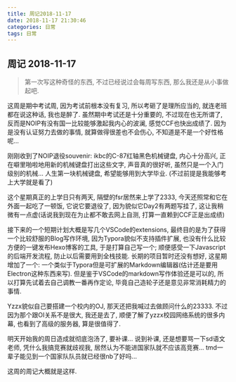 ```yaml
---
title: 周记2018-11-17
date: 2018-11-17 21:30:46
categories: 日常
tags: 日常
---
```


## 周记 2018-11-17

> 第一次写这种奇怪的东西, 不过已经说过会每周写东西, 那么我还是从小事做起吧.

这周是期中考试周, 因为考试前根本没有复习, 所以考砸了是理所应当的, 就连老班都在说这种话, 我也是醉了. 虽然期中考试还是十分重要的, 不过现在也无所谓了, 反而是NOIP有没有国一比较能够激起我内心的波澜, 感觉CCF也快出成绩了. 因为是没有认证努力去做的事情, 就算做得很差也不会伤心, 不知道是不是一个好性格呢...

刚刚收到了NOIP退役souvenir: ikbc的C-87红轴黑色机械键盘, 内心十分高兴, 正在噼里啪啦地用新的机械键盘打出这些文字, 声音真的很好听, 虽然只是一个入门级别的机械... 人生第一块机械键盘, 希望能够用到大学毕业. (不过前提是我能够考上大学就是看了)

这个星期真正的上学日只有两天, 隔壁的fsr居然来上学了2333, 今天还照常和它在外面一起吃了一顿饭, 它说它要退役了, 因为貌似它Day2有两题写挂了, 这让我稍微有一点虚(话说我到现在为止都不敢去网上自测, 打算一直赖到CCF正是出成绩)

接下来的一个短期计划大概是写几个VSCode的extensions, 最终目的是为了获得一个比较舒服的Blog写作环境, 因为Typora貌似不支持插件扩展, 也没有什么比较方便的一键发布Hexo博客的工具, 于是打算自己写一个; 顺便感受一下Javascript的后端开发流程, 防止以后需要用到全栈技能. 长期的项目暂时还没有想好, 这星期增加了一个: 一个类似于Typora但是可扩展的Markdown编辑器(估计还是要用Electron这种东西来写). 但是鉴于VSCode的markdown写作体验还是可以的, 所以打算先试着去自己调教一番再作定论, 毕竟自己造轮子还是意见非常消耗精力的事情.

Yzzx貌似自己要搭建一个校内的OJ, 那天还把我喊过去做顾问什么的23333. 不过因为那个跟OI关系不是很大, 我还是去了, 顺便了解了yzzx校园网络系统的很多内幕, 也看到了高级的服务器, 算是很值得了.

明天开始我的周日造成就彻底泡汤了, 要补课... 说到补课, 还是想要骂一下sd语文老师, 凭什么我搞竞赛就歧视我, 居然认为不能进国家队就不应该高竞赛... tmd一辈子能见到一个国家队队员就已经很nb了好吗...

这周的周记大概就是这样.